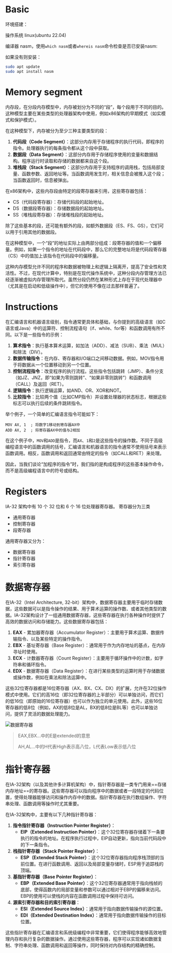 # Basic

环境搭建：

操作系统 linux(ubuntu 22.04)

编译器 nasm，使用`which nasm`或者`whereis nasm`命令检查是否已安装nasm:

如果没有则安装：

```bash
sudo apt update
sudo apt install nasm
```

# Memory segment

内存段，在分段内存模型中，内存被划分为不同的“段”，每个段用于不同的目的。这种模型主要在某些类型的处理器架构中使用，例如x86架构的早期模式（如实模式和保护模式）。

在这种模型下，内存被分为至少三种主要类型的段：

1. **代码段（Code Segment）**：这部分内存用于存储程序的执行代码，即程序的指令。处理器执行的每条指令都从这个段中获取。
2. **数据段（Data Segment）**：这部分内存用于存储程序使用的变量和数据结构。程序运行时读取和存储的数据都来自这个段。
3. **堆栈段（Stack Segment）**：这部分内存用于支持程序的调用栈，包括局部变量、函数参数、返回地址等。当函数调用发生时，相关信息会被推入这个段；当函数返回时，信息被弹出。

在x86架构中，这些内存段由特定的段寄存器来引用，这些寄存器包括：

- CS（代码段寄存器）：存储代码段的起始地址。
- DS（数据段寄存器）：存储数据段的起始地址。
- SS（堆栈段寄存器）：存储堆栈段的起始地址。

除了这些基本的段，还可能有额外的段，如额外数据段（ES、FS、GS），它们可以用于引用其他的数据段。

在这种模型中，一个“段”的地址实际上由两部分组成：段寄存器的值和一个偏移量。例如，如果一个指令的地址在代码段中，那么它的完整地址将是代码段寄存器（CS）中的值加上该指令在代码段中的偏移量。

这种内存模型允许不同的程序和数据被物理上和逻辑上隔离开，提高了安全性和灵活性。不过，在现代计算中，特别是在现代操作系统中，这种分段内存管理方法已经逐渐被虚拟内存管理所取代。虽然分段仍然在某种形式上存在于现代处理器中（尤其是在启动和低级操作中），但它的使用不像在过去那样普遍了。

# Instructions

在汇编语言和机器语言级别，指令通常更具体和基础，与你提到的高级语言（如C语言或Java）中的运算符、控制流程语句（if、while、for等）和函数调用有所不同。以下是一些指令的示例：

1. **算术指令**：执行基本算术运算，如加法（ADD）、减法（SUB）、乘法（MUL）和除法（DIV）。
2. **数据传输指令**：在内存、寄存器和I/O端口之间移动数据。例如，MOV指令用于将数据从一个位置移动到另一个位置。
3. **控制流程指令**：改变程序的执行流程。这些指令包括跳转（JMP）、条件分支（如JZ、JNZ，即“如果为零则跳转”、“如果非零则跳转”）和函数调用（CALL）及返回（RET）。
4. **逻辑指令**：执行逻辑运算，如AND、OR、XOR和NOT。
5. **比较指令**：比较两个值（比如CMP指令）并设置处理器的状态标志，根据这些标志可以执行后续的条件跳转指令。

举个例子，一个简单的汇编语言指令可能如下：

```assembly
MOV AX, 1  ; 将数字1移动到寄存器AX中
ADD AX, 2  ; 将寄存器AX中的值与2相加
```

在这个例子中，`MOV`和`ADD`是指令，而`AX`、`1`和`2`是这些指令的操作数。不同于高级编程语言中的函数调用的括号，汇编语言和机器语言的指令通常不使用括号来表示函数调用。相反，函数调用和返回通常由特定的指令（如CALL和RET）来处理。

因此，当我们谈论“加程序的指令”时，我们指的是构成程序的这些基本操作命令，而不是高级编程语言中的符号或结构。

# Registers

IA-32 架构中有 10 个 32 位和 6 个 16 位处理器寄存器。 寄存器分为三类

- 通用寄存器
- 控制寄存器
- 段寄存器

通用寄存器又分为：

- 数据寄存器
- 指针寄存器
- 索引寄存器



# 数据寄存器

在IA-32（Intel Architecture, 32-bit）架构中，数据寄存器主要用于临时存储数据，这些数据可以是指令操作的结果、用于算术运算的操作数、或者其他类型的数据。IA-32架构设计了一组通用数据寄存器，这些寄存器在执行各种操作时提供了高效的数据访问和存储能力。这些数据寄存器包括：

1. **EAX** - 累加器寄存器（Accumulator Register）：主要用于算术运算、数据传输指令、以及某些特定的操作指令。
2. **EBX** - 基址寄存器（Base Register）：通常用于作为内存地址的基点，在内存寻址时使用。
3. **ECX** - 计数器寄存器（Count Register）：主要用于循环操作中的计数，如字符串和循环指令。
4. **EDX** - 数据寄存器（Data Register）：在进行某些类型的运算时用于存储数据或操作数，例如在乘法和除法运算中。

这些32位寄存器都是16位寄存器（AX、BX、CX、DX）的扩展，允许在32位操作模式中使用。它们的高16位（即32位寄存器的上半部分）可以单独访问，而它们的低16位（即原始的16位寄存器）也可以作为独立的单元使用。此外，这些16位寄存器的低8位（例如，AX的低8位是AL，BX的低8位是BL等）也可以单独访问，提供了灵活的数据处理能力。

![数据寄存器](https://www.w3schools.cn/assembly/images/register1.jpg)

> EAX,EBX...中的E是extended的意思
>
> AH,AL...中的H代表High表示高八位，L代表Low表示低八位



# 指针寄存器

在IA-32架构（以及其他许多计算机架构）中，指针寄存器是一类专门用来==存储内存地址==的寄存器。这些寄存器可以指向程序中的数据或者一段特定的代码位置，使得处理器能够访问和操作内存中的数据。指针寄存器在执行数组操作、字符串处理、函数调用等操作时尤其重要。

在IA-32架构中，主要有以下几种指针寄存器：

1. **指令指针寄存器（Instruction Pointer Register）**：
   - **EIP（Extended Instruction Pointer）**：这个32位寄存器存储着下一条要执行的指令的地址。在程序执行过程中，EIP自动更新，指向当前代码段中的下一条指令。
2. **栈指针寄存器（Stack Pointer Register）**：
   - **ESP（Extended Stack Pointer）**：这个32位寄存器指向程序栈顶部的当前位置。在进行函数调用、返回以及局部变量存储时，ESP用于追踪栈的顶端。
3. **基指针寄存器（Base Pointer Register）**：
   - **EBP（Extended Base Pointer）**：这个32位寄存器通常用于指向栈帧的底部，使得函数内的局部变量和参数可以通过相对于EBP的偏移来访问。EBP的使用可以使栈的内容在函数调用过程中保持可访问。
4. **源索引寄存器和目的索引寄存器**：
   - **ESI（Extended Source Index）**：通常用于指向数据传输操作的源位置。
   - **EDI（Extended Destination Index）**：通常用于指向数据传输操作的目标位置。

这些指针寄存器在汇编语言和系统级编程中非常重要，它们使得程序能够高效地管理内存和执行复杂的数据操作。通过使用这些寄存器，程序可以实现诸如数据复制、字符串处理、函数调用和返回等操作，同时保持对内存结构的精确控制。




















































